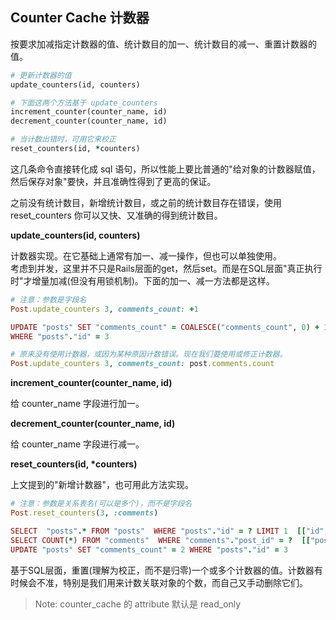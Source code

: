 ## Counter Cache 计数器

按要求加减指定计数器的值、统计数目的加一、统计数目的减一、重置计数器的值。

```ruby
# 更新计数器的值
update_counters(id, counters)

# 下面这两个方法基于 update_counters
increment_counter(counter_name, id)
decrement_counter(counter_name, id)

# 当计数出错时，可用它来校正
reset_counters(id, *counters)
```

这几条命令直接转化成 sql 语句，所以性能上要比普通的"给对象的计数器赋值，然后保存对象"要快，并且准确性得到了更高的保证。

之前没有统计数目，新增统计数目，或之前的统计数目存在错误，使用 reset\_counters 你可以又快、又准确的得到统计数目。

**update\_counters\(id, counters\)**

计数器实现。在它基础上通常有加一、减一操作，但也可以单独使用。  
考虑到并发，这里并不只是Rails层面的get，然后set。而是在SQL层面"真正执行时"才增量加减\(但没有用锁机制\)。下面的加一、减一方法都是这样。

```ruby
# 注意：参数是字段名
Post.update_counters 3, comments_count: +1

UPDATE "posts" SET "comments_count" = COALESCE("comments_count", 0) + 1 \n
WHERE "posts"."id" = 3

# 原来没有使用计数器，或因为某种原因计数错误。现在我们要使用或修正计数器。
Post.update_counters 3, comments_count: post.comments.count
```

**increment\_counter\(counter\_name, id\)**

给 counter\_name 字段进行加一。

**decrement\_counter\(counter\_name, id\)**

给 counter\_name 字段进行减一。

**reset\_counters\(id, \*counters\)**

上文提到的"新增计数器"，也可用此方法实现。

```ruby
# 注意：参数是关系表名(可以是多个)，而不是字段名
Post.reset_counters(3, :comments)

SELECT  "posts".* FROM "posts"  WHERE "posts"."id" = ? LIMIT 1  [["id", 3]]
SELECT COUNT(*) FROM "comments"  WHERE "comments"."post_id" = ?  [["post_id", 3]]
UPDATE "posts" SET "comments_count" = 2 WHERE "posts"."id" = 3
```

基于SQL层面，重置\(理解为校正，而不是归零\)一个或多个计数器的值。计数器有时候会不准，特别是我们用来计数关联对象的个数，而自己又手动删除它们。

> Note: counter\_cache 的 attribute 默认是 read\_only



